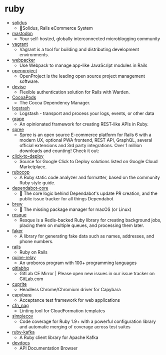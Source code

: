 # ruby
- [solidus](https://github.com/solidusio/solidus)
  - 🛒Solidus, Rails eCommerce System
- [mastodon](https://github.com/tootsuite/mastodon)
  - Your self-hosted, globally interconnected microblogging community
- [vagrant](https://github.com/hashicorp/vagrant)
  - Vagrant is a tool for building and distributing development environments.
- [webpacker](https://github.com/rails/webpacker)
  - Use Webpack to manage app-like JavaScript modules in Rails
- [openproject](https://github.com/opf/openproject)
  - OpenProject is the leading open source project management software.
- [devise](https://github.com/heartcombo/devise)
  - Flexible authentication solution for Rails with Warden.
- [CocoaPods](https://github.com/CocoaPods/CocoaPods)
  - The Cocoa Dependency Manager.
- [logstash](https://github.com/elastic/logstash)
  - Logstash - transport and process your logs, events, or other data
- [grape](https://github.com/ruby-grape/grape)
  - An opinionated framework for creating REST-like APIs in Ruby.
- [spree](https://github.com/spree/spree)
  - Spree is an open source E-commerce platform for Rails 6 with a modern UX, optional PWA frontend, REST API, GraphQL, several official extensions and 3rd party integrations. Over 1 million downloads and counting! Check it out:
- [click-to-deploy](https://github.com/GoogleCloudPlatform/click-to-deploy)
  - Source for Google Click to Deploy solutions listed on Google Cloud Marketplace.
- [rubocop](https://github.com/rubocop-hq/rubocop)
  - A Ruby static code analyzer and formatter, based on the community Ruby style guide.
- [dependabot-core](https://github.com/dependabot/dependabot-core)
  - 🤖 The core logic behind Dependabot's update PR creation, and the public issue tracker for all things Dependabot
- [brew](https://github.com/Homebrew/brew)
  - 🍺 The missing package manager for macOS (or Linux)
- [resque](https://github.com/resque/resque)
  - Resque is a Redis-backed Ruby library for creating background jobs, placing them on multiple queues, and processing them later.
- [faker](https://github.com/faker-ruby/faker)
  - A library for generating fake data such as names, addresses, and phone numbers.
- [rails](https://github.com/rails/rails)
  - Ruby on Rails
- [quine-relay](https://github.com/mame/quine-relay)
  - An uroboros program with 100+ programming languages
- [gitlabhq](https://github.com/gitlabhq/gitlabhq)
  - GitLab CE Mirror | Please open new issues in our issue tracker on GitLab.com
- [cuprite](https://github.com/rubycdp/cuprite)
  - Headless Chrome/Chromium driver for Capybara
- [capybara](https://github.com/teamcapybara/capybara)
  - Acceptance test framework for web applications
- [cfn_nag](https://github.com/stelligent/cfn_nag)
  - Linting tool for CloudFormation templates
- [simplecov](https://github.com/colszowka/simplecov)
  - Code coverage for Ruby 1.9+ with a powerful configuration library and automatic merging of coverage across test suites
- [ruby-kafka](https://github.com/zendesk/ruby-kafka)
  - A Ruby client library for Apache Kafka
- [devdocs](https://github.com/freeCodeCamp/devdocs)
  - API Documentation Browser
